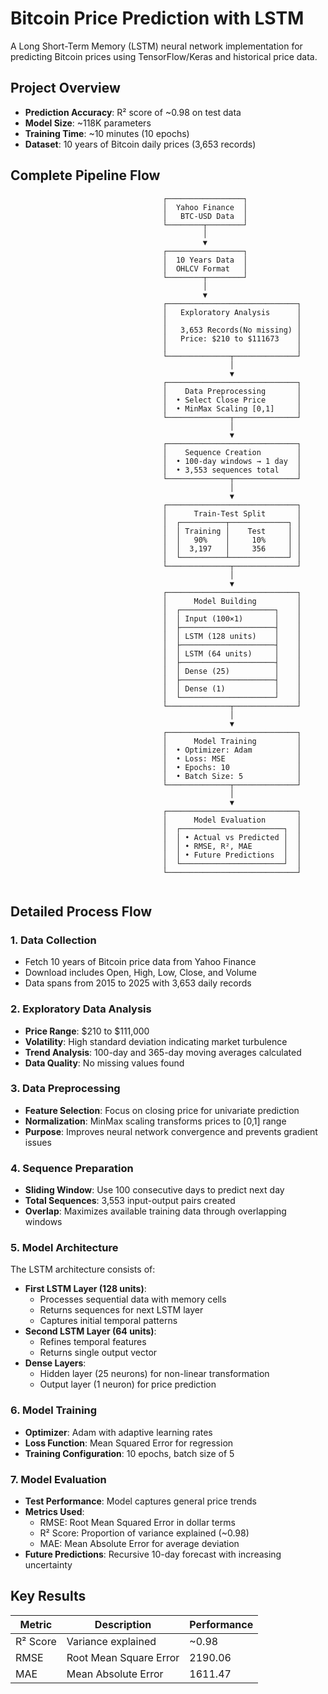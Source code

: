 # Bitcoin Price Prediction with LSTM

A Long Short-Term Memory (LSTM) neural network implementation for predicting Bitcoin prices using TensorFlow/Keras and historical price data.

## Project Overview

- **Prediction Accuracy**: R² score of ~0.98 on test data
- **Model Size**: ~118K parameters
- **Training Time**: ~10 minutes (10 epochs)
- **Dataset**: 10 years of Bitcoin daily prices (3,653 records)

## Complete Pipeline Flow

```
                                  ┌─────────────────┐
                                  │  Yahoo Finance  │
                                  │   BTC-USD Data  │
                                  └────────┬────────┘
                                           │
                                           ▼
                                  ┌─────────────────┐     
                                  │  10 Years Data  │     
                                  │  OHLCV Format   │     
                                  └────────┬────────┘     
                                           │
                                           ▼
                                  ┌─────────────────────────────┐
                                  │   Exploratory Analysis      │
                                  │                             │
                                  │   3,653 Records(No missing) │
                                  │   Price: $210 to $111673    │
                                  │                             │
                                  └──────────────┬──────────────┘
                                                 │
                                                 ▼
                                  ┌─────────────────────────────┐
                                  │    Data Preprocessing       │
                                  │  • Select Close Price       │
                                  │  • MinMax Scaling [0,1]     │
                                  └──────────────┬──────────────┘
                                                 │
                                                 ▼
                                  ┌─────────────────────────────┐
                                  │    Sequence Creation        │
                                  │  • 100-day windows → 1 day  │
                                  │  • 3,553 sequences total    │
                                  └──────────────┬──────────────┘
                                                 │
                                                 ▼
                                  ┌─────────────────────────────┐
                                  │      Train-Test Split       │
                                  │  ┌──────────┬─────────────┐ │
                                  │  │ Training │    Test     │ │
                                  │  │   90%    │     10%     │ │
                                  │  │  3,197   │     356     │ │
                                  │  └──────────┴─────────────┘ │
                                  └──────────────┬──────────────┘
                                                 │
                                                 ▼
                                  ┌─────────────────────────────┐
                                  │      Model Building         │
                                  │  ┌─────────────────────┐    │
                                  │  │ Input (100×1)       │    │
                                  │  ├─────────────────────┤    │
                                  │  │ LSTM (128 units)    │    │
                                  │  ├─────────────────────┤    │
                                  │  │ LSTM (64 units)     │    │
                                  │  ├─────────────────────┤    │
                                  │  │ Dense (25)          │    │
                                  │  ├─────────────────────┤    │
                                  │  │ Dense (1)           │    │
                                  │  └─────────────────────┘    │
                                  └──────────────┬──────────────┘
                                                 │
                                                 ▼
                                  ┌─────────────────────────────┐
                                  │      Model Training         │
                                  │  • Optimizer: Adam          │
                                  │  • Loss: MSE                │
                                  │  • Epochs: 10               │
                                  │  • Batch Size: 5            │
                                  └──────────────┬──────────────┘
                                                 │
                                                 ▼
                                  ┌─────────────────────────────┐
                                  │      Model Evaluation       │
                                  │  ┌───────────────────────┐  │
                                  │  │ • Actual vs Predicted │  │
                                  │  │ • RMSE, R², MAE       │  │
                                  │  │ • Future Predictions  │  │
                                  │  └───────────────────────┘  │
                                  └─────────────────────────────┘
                                                                                                                                    
```

## Detailed Process Flow

### 1. **Data Collection**
- Fetch 10 years of Bitcoin price data from Yahoo Finance
- Download includes Open, High, Low, Close, and Volume
- Data spans from 2015 to 2025 with 3,653 daily records

### 2. **Exploratory Data Analysis**
- **Price Range**: $210 to $111,000 
- **Volatility**: High standard deviation indicating market turbulence
- **Trend Analysis**: 100-day and 365-day moving averages calculated
- **Data Quality**: No missing values found

### 3. **Data Preprocessing**
- **Feature Selection**: Focus on closing price for univariate prediction
- **Normalization**: MinMax scaling transforms prices to [0,1] range
- **Purpose**: Improves neural network convergence and prevents gradient issues

### 4. **Sequence Preparation**
- **Sliding Window**: Use 100 consecutive days to predict next day
- **Total Sequences**: 3,553 input-output pairs created
- **Overlap**: Maximizes available training data through overlapping windows

### 5. **Model Architecture**
The LSTM architecture consists of:
- **First LSTM Layer (128 units)**:
  - Processes sequential data with memory cells
  - Returns sequences for next LSTM layer
  - Captures initial temporal patterns
- **Second LSTM Layer (64 units)**:
  - Refines temporal features
  - Returns single output vector
- **Dense Layers**:
  - Hidden layer (25 neurons) for non-linear transformation
  - Output layer (1 neuron) for price prediction

### 6. **Model Training**
- **Optimizer**: Adam with adaptive learning rates
- **Loss Function**: Mean Squared Error for regression
- **Training Configuration**: 10 epochs, batch size of 5

### 7. **Model Evaluation**
- **Test Performance**: Model captures general price trends
- **Metrics Used**:
  - RMSE: Root Mean Squared Error in dollar terms
  - R² Score: Proportion of variance explained (~0.98)
  - MAE: Mean Absolute Error for average deviation
- **Future Predictions**: Recursive 10-day forecast with increasing uncertainty

## Key Results

| Metric   |     Description        | Performance |
|----------|------------------------|-------------|
| R² Score | Variance explained     | ~0.98       |
| RMSE     | Root Mean Square Error | 2190.06     |
| MAE      | Mean Absolute Error    | 1611.47     |

